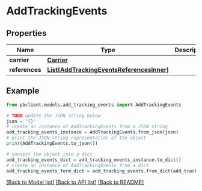 # AddTrackingEvents


## Properties

Name | Type | Description | Notes
------------ | ------------- | ------------- | -------------
**carrier** | [**Carrier**](Carrier.md) |  | [optional] 
**references** | [**List[AddTrackingEventsReferencesInner]**](AddTrackingEventsReferencesInner.md) |  | [optional] 

## Example

```python
from pbclient.models.add_tracking_events import AddTrackingEvents

# TODO update the JSON string below
json = "{}"
# create an instance of AddTrackingEvents from a JSON string
add_tracking_events_instance = AddTrackingEvents.from_json(json)
# print the JSON string representation of the object
print(AddTrackingEvents.to_json())

# convert the object into a dict
add_tracking_events_dict = add_tracking_events_instance.to_dict()
# create an instance of AddTrackingEvents from a dict
add_tracking_events_form_dict = add_tracking_events.from_dict(add_tracking_events_dict)
```
[[Back to Model list]](../README.md#documentation-for-models) [[Back to API list]](../README.md#documentation-for-api-endpoints) [[Back to README]](../README.md)



